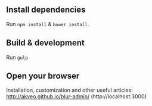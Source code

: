 ## Install dependencies

Run `npm install` & `bower install`.


## Build & development

Run `gulp`



## Open your browser

Installation, customization and other useful articles: http://akveo.github.io/blur-admin/
(http://localhost:3000)
